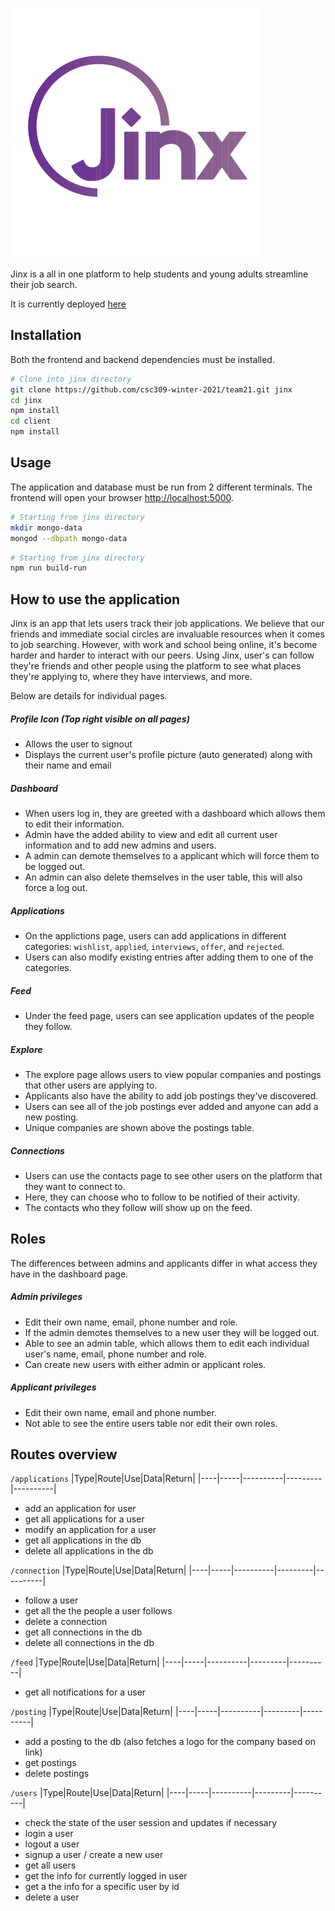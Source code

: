 ![Jinx Logo](client/src/assets/img/logo/jinx_logo_text_small.svg)

Jinx is a all in one platform to help students and young adults streamline their job search.

It is currently deployed [here](https://jinx-app-209.herokuapp.com/)

## Installation

Both the frontend and backend dependencies must be installed.
```bash
# Clone into jinx directory
git clone https://github.com/csc309-winter-2021/team21.git jinx
cd jinx
npm install
cd client
npm install
```

## Usage

The application and database must be run from 2 different terminals. The frontend will open your browser [http://localhost:5000](http://localhost:5000).

```bash
# Starting from jinx directory
mkdir mongo-data
mongod --dbpath mongo-data
```
```bash
# Starting from jinx directory
npm run build-run
```

## How to use the application

Jinx is an app that lets users track their job applications. We believe that our friends and immediate social circles are invaluable resources when it comes to job searching. However, with work and school being online, it's become harder and harder to interact with our peers. Using Jinx, user's can follow they're friends and other people using the platform to see what places they're applying to, where they have interviews, and more. 

Below are details for individual pages.
##### Profile Icon (Top right visible on all pages)
- Allows the user to signout 
- Displays the current user's profile picture (auto generated) along with their name and email

##### Dashboard
- When users log in, they are greeted with a dashboard which allows them to edit their information.
- Admin have the added ability to view and edit all current user information and to add new admins and users.
- A admin can demote themselves to a applicant which will force them to be logged out.
- An admin can also delete themselves in the user table, this will also force a log out.

##### Applications
- On the applictions page, users can add applications in different categories: `wishlist`, `applied`, `interviews`, `offer`, and `rejected`. 
- Users can also modify existing entries after adding them to one of the categories.

##### Feed
- Under the feed page, users can see application updates of the people they follow.

##### Explore
- The explore page allows users to view popular companies and postings that other users are applying to.
- Applicants also have the ability to add job postings they've discovered.
- Users can see all of the job postings ever added and anyone can add a new posting.
- Unique companies are shown above the postings table.

##### Connections
- Users can use the contacts page to see other users on the platform that they want to connect to.
- Here, they can choose who to follow to be notified of their activity.
- The contacts who they follow will show up on the feed.


## Roles

The differences between admins and applicants differ in what access they have in the dashboard page.

##### Admin privileges
- Edit their own name, email, phone number and role.
- If the admin demotes themselves to a new user they will be logged out.
- Able to see an admin table, which allows them to edit each individual user's name, email, phone number and role.
- Can create new users with either admin or applicant roles.

##### Applicant privileges
- Edit their own name, email and phone number.
- Not able to see the entire users table nor edit their own roles.

## Routes overview

`/applications`
|Type|Route|Use|Data|Return|
|----|-----|----------|---------|----------|
- add an application for user
- get all applications for a user
- modify an application for a user
- get all applications in the db
- delete all applications in the db

`/connection`
|Type|Route|Use|Data|Return|
|----|-----|----------|---------|----------|
- follow a user
- get all the the people a user follows
- delete a connection
- get all connections in the db
- delete all connections in the db

`/feed`
|Type|Route|Use|Data|Return|
|----|-----|----------|---------|----------|
- get all notifications for a user

`/posting`
|Type|Route|Use|Data|Return|
|----|-----|----------|---------|----------|
- add a posting to the db (also fetches a logo for the company based on link)
- get postings
- delete postings

`/users`
|Type|Route|Use|Data|Return|
|----|-----|----------|---------|----------|
- check the state of the user session and updates if necessary
- login a user
- logout a user
- signup a user / create a new user
- get all users
- get the info for currently logged in user
- get a the info for a specific user by id
- delete a user
